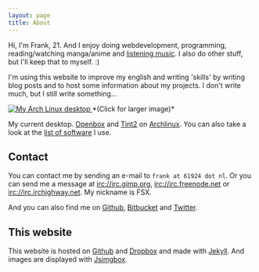```yaml
---
layout: page
title: About
---
```


Hi, I'm Frank, 21. And I enjoy doing webdevelopment, programming,
reading/watching manga/anime and [listening music][Last.fm]. I
also do other stuff, but I'll keep that to myself. :)

I'm using this website to improve my english and writing 'skills' by writing
blog posts and to host some information about my projects. I don't write
much, but I still write something...

<a class="jsimgbox" href="{{ site.cdn }}/img/current_desktop.png">
  <img src="{{ site.cdn }}/img/current_desktop_small.png" alt="My Arch Linux desktop" />
</a>
*(Click for larger image)*

My current desktop. [Openbox][] and [Tint2][] on [Archlinux][].
You can also take a look at the [list of software](/software.html) I use.


## Contact

You can contact me by sending an e-mail to `frank at 61924 dot nl`. Or you can send
me a message at [irc://irc.gimp.org][irc1], [irc://irc.freenode.net][irc2] or
[irc://irc.irchighway.net][irc3]. My nickname is FSX.

And you can also find me on [Github][], [Bitbucket][] and [Twitter][].


## This website

This website is hosted on [Github][] and [Dropbox][] and made with [Jekyll][].
And images are displayed with [Jsimgbox][].


 [Last.fm]: http://www.last.fm/user/F1E4

 [Archlinux]: http://www.archlinux.org/
 [Openbox]: http://icculus.org/openbox/index.php/Main_Page
 [Tint2]: http://code.google.com/p/tint2/
 [Conky]: http://conky.sourceforge.net/
 [Urxvtc]: http://software.schmorp.de/pkg/rxvt-unicode.html
 [Pymp]: http://jdolan.dyndns.org/trac/wiki/Pymp

 [irc1]: irc://irc.gimp.org
 [irc2]: irc://irc.freenode.net
 [irc3]: irc://irc.irchighway.net

 [Github]: http://github.com/FSX
 [Bitbucket]: http://bitbucket.org/fsx
 [Twitter]: http://twitter.com/franksmit

 [Dropbox]: https://www.dropbox.com/
 [Jekyll]: http://jekyllrb.com/
 [Jsimgbox]: /projects.html#h-jsimgbox
